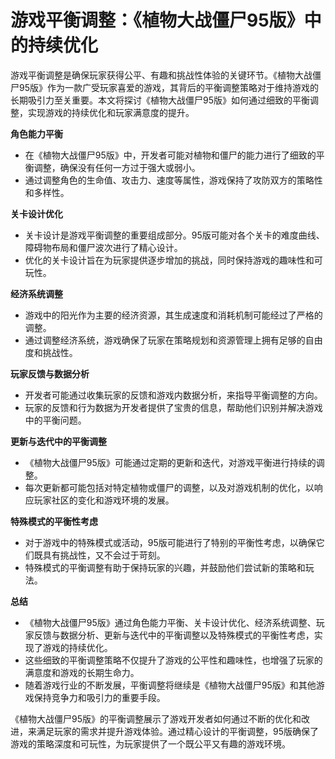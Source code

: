 # 游戏平衡调整：《植物大战僵尸95版》中的持续优化

游戏平衡调整是确保玩家获得公平、有趣和挑战性体验的关键环节。《植物大战僵尸95版》作为一款广受玩家喜爱的游戏，其背后的平衡调整策略对于维持游戏的长期吸引力至关重要。本文将探讨《植物大战僵尸95版》如何通过细致的平衡调整，实现游戏的持续优化和玩家满意度的提升。

**角色能力平衡**
- 在《植物大战僵尸95版》中，开发者可能对植物和僵尸的能力进行了细致的平衡调整，确保没有任何一方过于强大或弱小。
- 通过调整角色的生命值、攻击力、速度等属性，游戏保持了攻防双方的策略性和多样性。

**关卡设计优化**
- 关卡设计是游戏平衡调整的重要组成部分。95版可能对各个关卡的难度曲线、障碍物布局和僵尸波次进行了精心设计。
- 优化的关卡设计旨在为玩家提供逐步增加的挑战，同时保持游戏的趣味性和可玩性。

**经济系统调整**
- 游戏中的阳光作为主要的经济资源，其生成速度和消耗机制可能经过了严格的调整。
- 通过调整经济系统，游戏确保了玩家在策略规划和资源管理上拥有足够的自由度和挑战性。

**玩家反馈与数据分析**
- 开发者可能通过收集玩家的反馈和游戏内数据分析，来指导平衡调整的方向。
- 玩家的反馈和行为数据为开发者提供了宝贵的信息，帮助他们识别并解决游戏中的平衡问题。

**更新与迭代中的平衡调整**
- 《植物大战僵尸95版》可能通过定期的更新和迭代，对游戏平衡进行持续的调整。
- 每次更新都可能包括对特定植物或僵尸的调整，以及对游戏机制的优化，以响应玩家社区的变化和游戏环境的发展。

**特殊模式的平衡性考虑**
- 对于游戏中的特殊模式或活动，95版可能进行了特别的平衡性考虑，以确保它们既具有挑战性，又不会过于苛刻。
- 特殊模式的平衡调整有助于保持玩家的兴趣，并鼓励他们尝试新的策略和玩法。

**总结**
- 《植物大战僵尸95版》通过角色能力平衡、关卡设计优化、经济系统调整、玩家反馈与数据分析、更新与迭代中的平衡调整以及特殊模式的平衡性考虑，实现了游戏的持续优化。
- 这些细致的平衡调整策略不仅提升了游戏的公平性和趣味性，也增强了玩家的满意度和游戏的长期生命力。
- 随着游戏行业的不断发展，平衡调整将继续是《植物大战僵尸95版》和其他游戏保持竞争力和吸引力的重要手段。

《植物大战僵尸95版》的平衡调整展示了游戏开发者如何通过不断的优化和改进，来满足玩家的需求并提升游戏体验。通过精心设计的平衡调整，95版确保了游戏的策略深度和可玩性，为玩家提供了一个既公平又有趣的游戏环境。